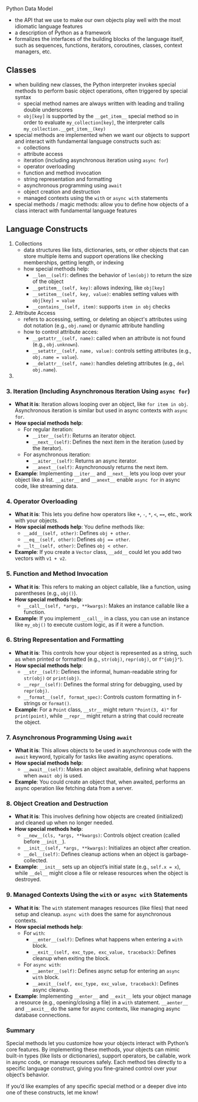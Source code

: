Python Data Model
- the API that we use to make our own objects play well with the most idiomatic language features
- a description of Python as a framework
- formalizes the interfaces of the building blocks of the language itself, such as sequences, functions, iterators, coroutines, classes, context managers, etc.

## Classes
- when building new classes, the Python interpreter invokes special methods to perform basic object operations, often triggered by special syntax
	- special method names are always written with leading and trailing double underscores
	- `obj[key]` is supported by the `__get_item__` special method so in order to evaluate `my_collection[key]`, the interpreter calls `my_collection.__get_item__(key)`
- special methods are implemented when we want our objects to support and interact with fundamental language constructs such as:
	- collections
	- attribute access
	- iteration (including asynchronous iteration using `async for`)
	- operator overloading
	- function and method invocation
	- string representation and formatting
	- asynchronous programming using `await`
	- object creation and destruction
	- managed contexts using the `with` or `async with` statements
- special methods / magic methods: allow you to define how objects of a class interact with fundamental language features

## Language Constructs
1. Collections
	- data structures like lists, dictionaries, sets, or other objects that can store multiple items and support operations like checking memberships, getting length, or indexing
	- how special methods help:
		- `__len__(self)`: defines the behavior of `len(obj)` to return the size of the object
		- `__getitem__(self, key)`: allows indexing, like `obj[key]`
		- `__setitem__(self, key, value)`: enables setting values with `obj[key] = value`
		- `__contains__(self, item)`: supports `item in obj` checks
2. Attribute Access
	- refers to accessing, setting, or deleting an object's attributes using dot notation (e.g., `obj.name`) or dynamic attribute handling
	- how to control attribute acces:
	     - `__getattr__(self, name)`: called when an attribute is not found (e.g., `obj.unknown`).
	     - `__setattr__(self, name, value)`: controls setting attributes (e.g., `obj.name = value`).
	     - `__delattr__(self, name)`: handles deleting attributes (e.g., `del obj.name`).
3. 

### 3. **Iteration (Including Asynchronous Iteration Using `async for`)**
   - **What it is**: Iteration allows looping over an object, like `for item in obj`. Asynchronous iteration is similar but used in async contexts with `async for`.
   - **How special methods help**:
     - For regular iteration:
       - `__iter__(self)`: Returns an iterator object.
       - `__next__(self)`: Defines the next item in the iteration (used by the iterator).
     - For asynchronous iteration:
       - `__aiter__(self)`: Returns an async iterator.
       - `__anext__(self)`: Asynchronously returns the next item.
   - **Example**: Implementing `__iter__` and `__next__` lets you loop over your object like a list. `__aiter__` and `__anext__` enable `async for` in async code, like streaming data.

### 4. **Operator Overloading**
   - **What it is**: This lets you define how operators like `+`, `-`, `*`, `<`, `==`, etc., work with your objects.
   - **How special methods help**: You define methods like:
     - `__add__(self, other)`: Defines `obj + other`.
     - `__eq__(self, other)`: Defines `obj == other`.
     - `__lt__(self, other)`: Defines `obj < other`.
   - **Example**: If you create a `Vector` class, `__add__` could let you add two vectors with `v1 + v2`.

### 5. **Function and Method Invocation**
   - **What it is**: This refers to making an object callable, like a function, using parentheses (e.g., `obj()`).
   - **How special methods help**:
     - `__call__(self, *args, **kwargs)`: Makes an instance callable like a function.
   - **Example**: If you implement `__call__` in a class, you can use an instance like `my_obj()` to execute custom logic, as if it were a function.

### 6. **String Representation and Formatting**
   - **What it is**: This controls how your object is represented as a string, such as when printed or formatted (e.g., `str(obj)`, `repr(obj)`, or `f"{obj}"`).
   - **How special methods help**:
     - `__str__(self)`: Defines the informal, human-readable string for `str(obj)` or `print(obj)`.
     - `__repr__(self)`: Defines the formal string for debugging, used by `repr(obj)`.
     - `__format__(self, format_spec)`: Controls custom formatting in f-strings or `format()`.
   - **Example**: For a `Point` class, `__str__` might return `"Point(3, 4)"` for `print(point)`, while `__repr__` might return a string that could recreate the object.

### 7. **Asynchronous Programming Using `await`**
   - **What it is**: This allows objects to be used in asynchronous code with the `await` keyword, typically for tasks like awaiting async operations.
   - **How special methods help**:
     - `__await__(self)`: Makes an object awaitable, defining what happens when `await obj` is used.
   - **Example**: You could create an object that, when awaited, performs an async operation like fetching data from a server.

### 8. **Object Creation and Destruction**
   - **What it is**: This involves defining how objects are created (initialized) and cleaned up when no longer needed.
   - **How special methods help**:
     - `__new__(cls, *args, **kwargs)`: Controls object creation (called before `__init__`).
     - `__init__(self, *args, **kwargs)`: Initializes an object after creation.
     - `__del__(self)`: Defines cleanup actions when an object is garbage-collected.
   - **Example**: `__init__` sets up an object’s initial state (e.g., `self.x = x`), while `__del__` might close a file or release resources when the object is destroyed.

### 9. **Managed Contexts Using the `with` or `async with` Statements**
   - **What it is**: The `with` statement manages resources (like files) that need setup and cleanup. `async with` does the same for asynchronous contexts.
   - **How special methods help**:
     - For `with`:
       - `__enter__(self)`: Defines what happens when entering a `with` block.
       - `__exit__(self, exc_type, exc_value, traceback)`: Defines cleanup when exiting the block.
     - For `async with`:
       - `__aenter__(self)`: Defines async setup for entering an `async with` block.
       - `__aexit__(self, exc_type, exc_value, traceback)`: Defines async cleanup.
   - **Example**: Implementing `__enter__` and `__exit__` lets your object manage a resource (e.g., opening/closing a file) in a `with` statement. `__aenter__` and `__aexit__` do the same for async contexts, like managing async database connections.

### Summary
Special methods let you customize how your objects interact with Python’s core features. By implementing these methods, your objects can mimic built-in types (like lists or dictionaries), support operators, be callable, work in async code, or manage resources safely. Each method ties directly to a specific language construct, giving you fine-grained control over your object’s behavior.

If you’d like examples of any specific special method or a deeper dive into one of these constructs, let me know!